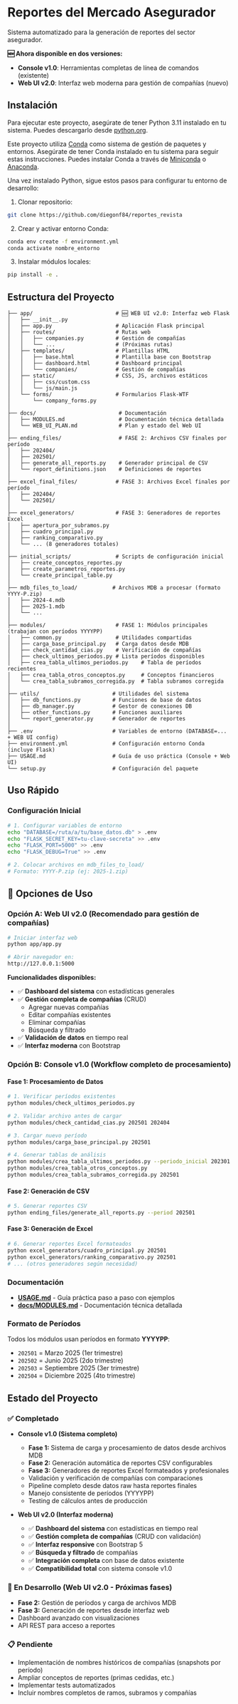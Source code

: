 # Reportes del Mercado Asegurador

Sistema automatizado para la generación de reportes del sector asegurador.

**🆕 Ahora disponible en dos versiones:**
- **Console v1.0**: Herramientas completas de línea de comandos (existente)
- **Web UI v2.0**: Interfaz web moderna para gestión de compañías (nuevo)

## Instalación

Para ejecutar este proyecto, asegúrate de tener Python 3.11 instalado en tu sistema. Puedes descargarlo desde [python.org](https://www.python.org/downloads/).

Este proyecto utiliza [Conda](https://docs.conda.io/en/latest/) como sistema de gestión de paquetes y entornos. Asegúrate de tener Conda instalado en tu sistema para seguir estas instrucciones. Puedes instalar Conda a través de [Miniconda](https://docs.conda.io/en/latest/miniconda.html) o [Anaconda](https://www.anaconda.com/products/distribution).

Una vez instalado Python, sigue estos pasos para configurar tu entorno de desarrollo:

1. Clonar repositorio:
```bash
git clone https://github.com/diegonf84/reportes_revista
```

2. Crear y activar entorno Conda:
```bash
conda env create -f environment.yml
conda activate nombre_entorno
```

3. Instalar módulos locales:
```bash
pip install -e .
```

## Estructura del Proyecto
```
├── app/                          # 🆕 WEB UI v2.0: Interfaz web Flask
│   ├── __init__.py
│   ├── app.py                    # Aplicación Flask principal
│   ├── routes/                   # Rutas web
│   │   ├── companies.py          # Gestión de compañías
│   │   └── ...                   # (Próximas rutas)
│   ├── templates/                # Plantillas HTML
│   │   ├── base.html             # Plantilla base con Bootstrap
│   │   ├── dashboard.html        # Dashboard principal
│   │   └── companies/            # Gestión de compañías
│   ├── static/                   # CSS, JS, archivos estáticos
│   │   ├── css/custom.css
│   │   └── js/main.js
│   └── forms/                    # Formularios Flask-WTF
│       └── company_forms.py
│
├── docs/                          # Documentación
│   ├── MODULES.md                 # Documentación técnica detallada
│   └── WEB_UI_PLAN.md             # Plan y estado del Web UI
│
├── ending_files/                  # FASE 2: Archivos CSV finales por período
│   ├── 202404/
│   ├── 202501/
│   ├── generate_all_reports.py    # Generador principal de CSV
│   └── report_definitions.json    # Definiciones de reportes
│
├── excel_final_files/            # FASE 3: Archivos Excel finales por período
│   ├── 202404/
│   └── 202501/
│
├── excel_generators/             # FASE 3: Generadores de reportes Excel
│   ├── apertura_por_subramos.py
│   ├── cuadro_principal.py
│   ├── ranking_comparativo.py
│   └── ... (8 generadores totales)
│
├── initial_scripts/              # Scripts de configuración inicial
│   ├── create_conceptos_reportes.py
│   ├── create_parametros_reportes.py
│   └── create_principal_table.py
│
├── mdb_files_to_load/           # Archivos MDB a procesar (formato YYYY-P.zip)
│   ├── 2024-4.mdb
│   ├── 2025-1.mdb
│   └── ...
│
├── modules/                      # FASE 1: Módulos principales (trabajan con períodos YYYYPP)
│   ├── common.py                 # Utilidades compartidas
│   ├── carga_base_principal.py   # Carga datos desde MDB
│   ├── check_cantidad_cias.py    # Verificación de compañías
│   ├── check_ultimos_periodos.py # Lista períodos disponibles
│   ├── crea_tabla_ultimos_periodos.py    # Tabla de períodos recientes
│   ├── crea_tabla_otros_conceptos.py     # Conceptos financieros
│   └── crea_tabla_subramos_corregida.py  # Tabla subramos corregida
│
├── utils/                       # Utilidades del sistema
│   ├── db_functions.py          # Funciones de base de datos
│   ├── db_manager.py            # Gestor de conexiones DB
│   ├── other_functions.py       # Funciones auxiliares
│   └── report_generator.py      # Generador de reportes
│
├── .env                         # Variables de entorno (DATABASE=... + WEB UI config)
├── environment.yml              # Configuración entorno Conda (incluye Flask)
├── USAGE.md                     # Guía de uso práctica (Console + Web UI)
└── setup.py                     # Configuración del paquete
```

## Uso Rápido

### Configuración Inicial
```bash
# 1. Configurar variables de entorno
echo "DATABASE=/ruta/a/tu/base_datos.db" > .env
echo "FLASK_SECRET_KEY=tu-clave-secreta" >> .env
echo "FLASK_PORT=5000" >> .env
echo "FLASK_DEBUG=True" >> .env

# 2. Colocar archivos en mdb_files_to_load/
# Formato: YYYY-P.zip (ej: 2025-1.zip)
```

## 🚀 Opciones de Uso

### **Opción A: Web UI v2.0 (Recomendado para gestión de compañías)**
```bash
# Iniciar interfaz web
python app/app.py

# Abrir navegador en:
http://127.0.0.1:5000
```

**Funcionalidades disponibles:**
- ✅ **Dashboard del sistema** con estadísticas generales
- ✅ **Gestión completa de compañías** (CRUD)
  - Agregar nuevas compañías
  - Editar compañías existentes  
  - Eliminar compañías
  - Búsqueda y filtrado
- ✅ **Validación de datos** en tiempo real
- ✅ **Interfaz moderna** con Bootstrap

### **Opción B: Console v1.0 (Workflow completo de procesamiento)**

#### **Fase 1: Procesamiento de Datos**
```bash
# 1. Verificar períodos existentes
python modules/check_ultimos_periodos.py

# 2. Validar archivo antes de cargar
python modules/check_cantidad_cias.py 202501 202404

# 3. Cargar nuevo período
python modules/carga_base_principal.py 202501

# 4. Generar tablas de análisis
python modules/crea_tabla_ultimos_periodos.py --periodo_inicial 202301
python modules/crea_tabla_otros_conceptos.py
python modules/crea_tabla_subramos_corregida.py 202501
```

#### **Fase 2: Generación de CSV**
```bash
# 5. Generar reportes CSV
python ending_files/generate_all_reports.py --period 202501
```

#### **Fase 3: Generación de Excel**
```bash
# 6. Generar reportes Excel formateados
python excel_generators/cuadro_principal.py 202501
python excel_generators/ranking_comparativo.py 202501
# ... (otros generadores según necesidad)
```

### Documentación

- **[USAGE.md](USAGE.md)** - Guía práctica paso a paso con ejemplos
- **[docs/MODULES.md](docs/MODULES.md)** - Documentación técnica detallada

### Formato de Períodos

Todos los módulos usan períodos en formato **YYYYPP**:
- `202501` = Marzo 2025 (1er trimestre)
- `202502` = Junio 2025 (2do trimestre)
- `202503` = Septiembre 2025 (3er trimestre)
- `202504` = Diciembre 2025 (4to trimestre)

## Estado del Proyecto

### ✅ Completado
- **Console v1.0 (Sistema completo)**
  - **Fase 1:** Sistema de carga y procesamiento de datos desde archivos MDB
  - **Fase 2:** Generación automática de reportes CSV configurables 
  - **Fase 3:** Generadores de reportes Excel formateados y profesionales
  - Validación y verificación de compañías con comparaciones
  - Pipeline completo desde datos raw hasta reportes finales
  - Manejo consistente de períodos (YYYYPP)
  - Testing de cálculos antes de producción

- **Web UI v2.0 (Interfaz moderna)**
  - ✅ **Dashboard del sistema** con estadísticas en tiempo real
  - ✅ **Gestión completa de compañías** (CRUD con validación)
  - ✅ **Interfaz responsive** con Bootstrap 5
  - ✅ **Búsqueda y filtrado** de compañías
  - ✅ **Integración completa** con base de datos existente
  - ✅ **Compatibilidad total** con sistema console v1.0

### 🔄 En Desarrollo (Web UI v2.0 - Próximas fases)
- **Fase 2:** Gestión de períodos y carga de archivos MDB
- **Fase 3:** Generación de reportes desde interfaz web
- Dashboard avanzado con visualizaciones
- API REST para acceso a reportes

### 📋 Pendiente
- Implementación de nombres históricos de compañías (snapshots por período)
- Ampliar conceptos de reportes (primas cedidas, etc.)
- Implementar tests automatizados
- Incluir nombres completos de ramos, subramos y compañías